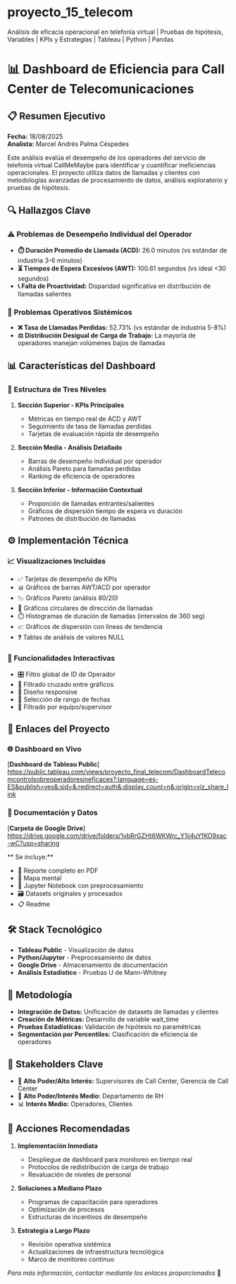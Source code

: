 # proyecto_15_telecom
Análisis de eficacia operacional en telefonía virtual | Pruebas de hipótesis, Variables | KPIs y Estrategias | Tableau | Python | Pandas 

# 📊 Dashboard de Eficiencia para Call Center de Telecomunicaciones

## 📋 Resumen Ejecutivo
**Fecha:** 18/08/2025  
**Analista:** Marcel Andrés Palma Céspedes

Este análisis evalúa el desempeño de los operadores del servicio de telefonía virtual CallMeMaybe para identificar y cuantificar ineficiencias operacionales. El proyecto utiliza datos de llamadas y clientes con metodologías avanzadas de procesamiento de datos, análisis exploratorio y pruebas de hipótesis.

## 🔍 Hallazgos Clave

### ⚠️ Problemas de Desempeño Individual del Operador
- **⏱️ Duración Promedio de Llamada (ACD):** 26.0 minutos (vs estándar de industria 3-6 minutos)
- **⏳ Tiempos de Espera Excesivos (AWT):** 100.61 segundos (vs ideal <30 segundos)
- **📞 Falta de Proactividad:** Disparidad significativa en distribución de llamadas salientes

### 🚨 Problemas Operativos Sistémicos
- **❌ Tasa de Llamadas Perdidas:** 52.73% (vs estándar de industria 5-8%)
- **⚖️ Distribución Desigual de Carga de Trabajo:** La mayoría de operadores manejan volúmenes bajos de llamadas

## 📊 Características del Dashboard

### 🎯 Estructura de Tres Niveles
1. **Sección Superior - KPIs Principales**
   - Métricas en tiempo real de ACD y AWT
   - Seguimiento de tasa de llamadas perdidas
   - Tarjetas de evaluación rápida de desempeño

2. **Sección Media - Análisis Detallado**
   - Barras de desempeño individual por operador
   - Análisis Pareto para llamadas perdidas
   - Ranking de eficiencia de operadores

3. **Sección Inferior - Información Contextual**
   - Proporción de llamadas entrantes/salientes
   - Gráficos de dispersión tiempo de espera vs duración
   - Patrones de distribución de llamadas

## ⚙️ Implementación Técnica

### 📈 Visualizaciones Incluidas
- ✅ Tarjetas de desempeño de KPIs
- 📊 Gráficos de barras AWT/ACD por operador
- 📉 Gráficos Pareto (análisis 80/20)
- 🔄 Gráficos circulares de dirección de llamadas
- ⏱️ Histogramas de duración de llamadas (intervalos de 360 seg)
- 📈 Gráficos de dispersión con líneas de tendencia
- ❓ Tablas de análisis de valores NULL

### 🔧 Funcionalidades Interactivas
- 🎛️ Filtro global de ID de Operador
- 🔄 Filtrado cruzado entre gráficos
- 📱 Diseño responsive
- 📅 Selección de rango de fechas
- 👥 Filtrado por equipo/supervisor

## 📁 Enlaces del Proyecto

### 🌐 Dashboard en Vivo
[**Dashboard de Tableau Public**]
https://public.tableau.com/views/proyecto_final_telecom/DashboardTelecomcontrolsobreoperadoresineficaces?:language=es-ES&publish=yes&:sid=&:redirect=auth&:display_count=n&:origin=viz_share_link

### 📂 Documentación y Datos
[**Carpeta de Google Drive**]
https://drive.google.com/drive/folders/1vbRrGZHt6WKWrc_Y1ii4uYfKO9xac-wC?usp=sharing

** Se incluye:**
- 📄 Reporte completo en PDF
- 📝 Mapa mental
- 🐍 Jupyter Notebook con preprocesamiento
- 🗃️ Datasets originales y procesados
- 📋 Readme

## 🛠️ Stack Tecnológico
- **Tableau Public** - Visualización de datos
- **Python/Jupyter** - Preprocesamiento de datos
- **Google Drive** - Almacenamiento de documentación
- **Análisis Estadístico** - Pruebas U de Mann-Whitney

## 🎯 Metodología
- **Integración de Datos:** Unificación de datasets de llamadas y clientes
- **Creación de Métricas:** Desarrollo de variable wait_time
- **Pruebas Estadísticas:** Validación de hipótesis no paramétricas
- **Segmentación por Percentiles:** Clasificación de eficiencia de operadores

## 👥 Stakeholders Clave
- 🎯 **Alto Poder/Alto Interés:** Supervisores de Call Center, Gerencia de Call Center
- 🔧 **Alto Poder/Interés Medio:** Departamento de RH
- 📊 **Interés Medio:** Operadores, Clientes

## 🚀 Acciones Recomendadas

1. **Implementación Inmediata**
   - Despliegue de dashboard para monitoreo en tiempo real
   - Protocolos de redistribución de carga de trabajo
   - Revaluación de niveles de personal

2. **Soluciones a Mediano Plazo**
   - Programas de capacitación para operadores
   - Optimización de procesos
   - Estructuras de incentivos de desempeño

3. **Estrategia a Largo Plazo**
   - Revisión operativa sistémica
   - Actualizaciones de infraestructura tecnológica
   - Marco de monitoreo continuo
     
*Para más información, contactar mediante los enlaces proporcionados* 🚀
